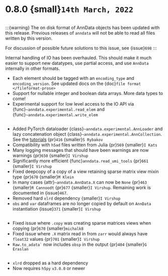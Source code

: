 # 0.8.0 {small}`14th March, 2022`

```{rubric} IO Specification
```

:::{warning}
The on disk format of AnnData objects has been updated with this release.
Previous releases of `anndata` will not be able to read all files written by this version.

For discussion of possible future solutions to this issue, see {issue}`698`
:::

Internal handling of IO has been overhauled.
This should make it much easier to support new datatypes, use partial access, and use `AnnData` internally in other formats.

- Each element should be tagged with an `encoding_type` and `encoding_version`. See updated docs on the {doc}`file format </fileformat-prose>`
- Support for nullable integer and boolean data arrays. More data types to come!
- Experimental support for low level access to the IO API via {func}`~anndata.experimental.read_elem` and {func}`~anndata.experimental.write_elem`

```{rubric} Features
```

- Added PyTorch dataloader {class}`~anndata.experimental.AnnLoader` and lazy concatenation object {class}`~anndata.experimental.AnnCollection`. See the [tutorials] {pr}`416` {smaller}`S Rybakov`
- Compatibility with `h5ad` files written from Julia {pr}`569` {smaller}`I Kats`
- Many logging messages that should have been warnings are now warnings {pr}`650` {smaller}`I Virshup`
- Significantly more efficient {func}`anndata.read_umi_tools` {pr}`661` {smaller}`I Virshup`
- Fixed deepcopy of a copy of a view retaining sparse matrix view mixin type {pr}`670` {smaller}`M Klein`
- In many cases {attr}`~anndata.AnnData.X` can now be `None` {pr}`463` {smaller}`R Cannoodt` {pr}`677` {smaller}`I Virshup`. Remaining work is documented in {issue}`467`.
- Removed hard `xlrd` dependency {smaller}`I Virshup`
- `obs` and `var` dataframes are no longer copied by default on `AnnData` instantiation {issue}`371` {smaller}`I Virshup`

```{rubric} Bug fixes
```

- Fixed issue where `.copy` was creating sparse matrices views when copying {pr}`670` {smaller}`michalk8`
- Fixed issue where `.X` matrix read in from `zarr` would always have `float32` values {pr}`701` {smaller}`I Virshup`
- `` Raw.to_adata` `` now includes `obsp` in the output {pr}`404` {smaller}`G Eraslan`

```{rubric} Dependencies
```

- `xlrd` dropped as a hard dependency
- Now requires `h5py` `v3.0.0` or newer

[tutorials]: https://anndata-tutorials.readthedocs.io/en/latest/index.html
